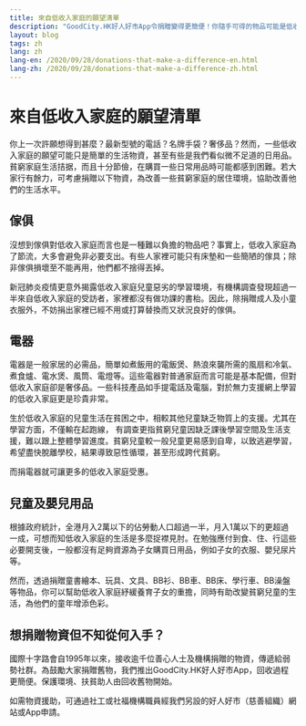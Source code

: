 ```yaml
---
title: 來自低收入家庭的願望清單
description: "GoodCity.HK好人好市App令捐贈變得更簡便！你隨手可得的物品可能是低收入家庭夢寐以求之物。立即看看低收入家庭的願望清單，捐贈切合需要的物資。"
layout: blog
tags: zh
lang: zh
lang-en: /2020/09/28/donations-that-make-a-difference-en.html
lang-zh: /2020/09/28/donations-that-make-a-difference-zh.html
---
```


# 來自低收入家庭的願望清單

你上一次許願想得到甚麼？最新型號的電話？名牌手袋？奢侈品？然而，一些低收入家庭的願望可能只是簡單的生活物資，甚至有些是我們看似微不足道的日用品。貧窮家庭生活拮据，而且十分節儉，在購買一些日常用品時可能都感到困難。若大家行有餘力，可考慮捐贈以下物資，為改善一些貧窮家庭的居住環境，協助改善他們的生活水平。

## 傢俱

沒想到傢俱對低收入家庭而言也是一種難以負擔的物品吧？事實上，低收入家庭為了節流，大多會避免非必要支出。有些人家裡可能只有床墊和一些簡陋的傢具；除非傢俱損壞至不能再用，他們都不捨得丟掉。

新冠肺炎疫情更意外揭露低收入家庭兒童惡劣的學習環境，有機構調查發現超過一半來自低收入家庭的受訪者，家裡都沒有做功課的書枱。因此，除捐贈成人及小童衣服外，不妨捐出家裡已經不用或打算替換而又狀況良好的傢俱。

## 電器

電器是一般家居的必需品，簡單如煮飯用的電飯煲、熱浪來襲所需的風扇和冷氣、煮食爐、電水煲、風筒、電燈等。這些電器對普通家庭而言可能是基本配備，但對低收入家庭卻是奢侈品。一些科技產品如手提電話及電腦，對於無力支援網上學習的低收入家庭更是珍貴非常。

生於低收入家庭的兒童生活在貧困之中，相較其他兒童缺乏物質上的支援。尤其在學習方面，不僅輸在起跑線， 有調查更指貧窮兒童因缺乏課後學習空間及生活支援，難以跟上整體學習進度。貧窮兒童較一般兒童更易感到自卑，以致逃避學習，希望盡快脫離學校，結果導致惡性循環，甚至形成跨代貧窮。

而捐電器就可讓更多的低收入家庭受惠。

## 兒童及嬰兒用品

根據政府統計，全港月入2萬以下的佔勞動人口超過一半，月入1萬以下的更超過一成，可想而知低收入家庭的生活是多麼捉襟見肘。在勉強應付到食、住、行這些必要開支後，一般都沒有足夠資源為子女購買日用品，例如子女的衣服、嬰兒尿片等。

然而，透過捐贈童書繪本、玩具、文具、BB衫、BB車、BB床、學行車、BB澡盤等物品，你可以幫助低收入家庭紓緩養育子女的重擔，同時有助改變貧窮兒童的生活，為他們的童年增添色彩。


## 想捐贈物資但不知從何入手？

國際十字路會自1995年以來，接收逾千位善心人士及機構捐贈的物資，傳遞給弱勢社群。為鼓勵大家捐贈舊物，我們推出GoodCity.HK好人好市App，回收過程更簡便。保護環境、扶貧助人由回收舊物開始。

如需物資援助，可通過社工或社福機構職員經我們另設的好人好市（慈善組織）網站或App申請。
